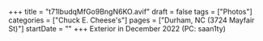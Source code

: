 +++
title = "t71lbudqMfGo9BngN6KO.avif"
draft = false
tags = ["Photos"]
categories = ["Chuck E. Cheese's"]
pages = ["Durham, NC (3724 Mayfair St)"]
startDate = ""
+++
Exterior in December 2022 (PC: saan1ty)
